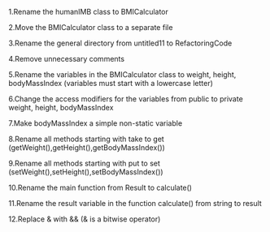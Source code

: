 1.Rename the humanIMB class to BMICalculator

2.Move the BMICalculator class to a separate file

3.Rename the general directory from untitled11 to RefactoringCode

4.Remove unnecessary comments

5.Rename the variables in the BMICalculator class to weight, height, bodyMassIndex (variables must start with a lowercase letter)

6.Change the access modifiers for the variables from public to private weight, height, bodyMassIndex

7.Make bodyMassIndex a simple non-static variable

8.Rename all methods starting with take to get (getWeight(),getHeight(),getBodyMassIndex())

9.Rename all methods starting with put to set (setWeight(),setHeight(),setBodyMassIndex())

10.Rename the main function from Result to calculate()

11.Rename the result variable in the function calculate() from string to result

12.Replace & with && (& is a bitwise operator)
